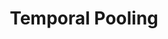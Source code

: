 ---
title: "Temporal Pooling"

categories: ['']

tags: ['Temporal', 'Pooling']

arabic: ['تجميع زماني']

publishers: ['معجم مصطلحات التعلم الآلي والتعلم العميق وعلم البيانات']

types: "word"

slug: ""
---